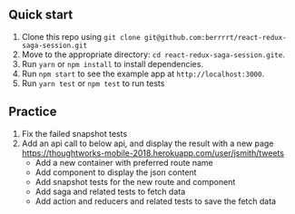 ## Quick start

1. Clone this repo using `git clone git@github.com:berrrrt/react-redux-saga-session.git`
2. Move to the appropriate directory: `cd react-redux-saga-session.gite`.<br />
3. Run `yarn` or `npm install` to install dependencies.<br />
4. Run `npm start` to see the example app at `http://localhost:3000`.
5. Run `yarn test` or `npm test` to run tests

## Practice

1. Fix the failed snapshot tests
2. Add an api call to below api, and display the result with a new page
   https://thoughtworks-mobile-2018.herokuapp.com/user/jsmith/tweets
   - Add a new container with preferred route name
   - Add component to display the json content
   - Add snapshot tests for the new route and component
   - Add saga and related tests to fetch data
   - Add action and reducers and related tests to save the fetch data
